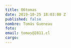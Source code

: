 ```yaml
---
title: 06tomas
date: 2019-10-25 18:03:00 Z
published: false
nombre: Tomás Gueneau
foto: 
email: tomas@2811.cl
cargo: 
---
```


